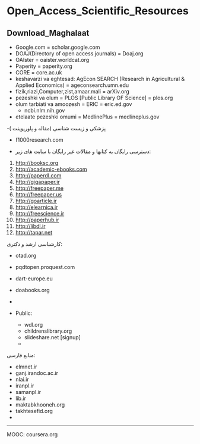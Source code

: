 # Open_Access_Scientific_Resources
Download_Maghalaat
--------------
- Google.com = scholar.google.com
- DOAJ(Directory of open access journals) = Doaj.org
- OAIster = oaister.worldcat.org
- Paperity = paperity.org
- CORE = core.ac.uk
- keshavarzi va eghtesad: AgEcon SEARCH (Research in Agricultural & Applied Economics) = ageconsearch.umn.edu
- fizik,riazi,Computer,zist,amaar.mali = arXiv.org
- pezeshki va olum = PLOS [Public Library OF Science] = plos.org
- olum tarbiati va amoozesh = ERIC = eric.ed.gov
  - ncbi.nlm.nih.gov
 - etelaate pezeshki omumi = MedlinePlus = medlineplus.gov
 
 -پزشکی و زیست شناسی (مقاله و پاورپوینت )
  - f1000research.com
  
  
 - دسترسی رایگان به کتابها و مقالات غیر رایگان با سایت های زیر:
1. http://booksc.org
2. http://academic-ebooks.com
3. http://paperdl.com
4. http://gigapaper.ir
5. http://freepaper.me
6. http://freepaper.us
7. http://goarticle.ir
8. http://elearnica.ir
9. http://freescience.ir
10. http://paperhub.ir
11. http://libdl.ir
12. http://tapar.net

کارشناسی ارشد و دکتری:
- otad.org
- pqdtopen.proquest.com
- dart-europe.eu
- doabooks.org
- 


- Public:
  - wdl.org
  - childrenslibrary.org
  - slideshare.net [signup]
  - 

منابع فارسی:
- elmnet.ir
- ganj.irandoc.ac.ir
- nlai.ir
- iranpl.ir 
- samanpl.ir
- lib.ir
- maktabkhooneh.org
- takhtesefid.org
- 


----
MOOC:
coursera.org


